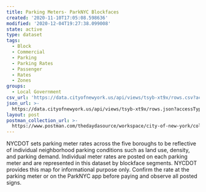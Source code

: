 ```yaml
---
title: Parking Meters- ParkNYC Blockfaces
created: '2020-11-10T17:05:08.598636'
modified: '2020-12-04T19:27:38.099008'
state: active
type: dataset
tags:
  - Block
  - Commercial
  - Parking
  - Parking Rates
  - Passenger
  - Rates
  - Zones
groups:
  - Local Government
csv_url: 'https://data.cityofnewyork.us/api/views/tsyb-xt9x/rows.csv?accessType=DOWNLOAD'
json_url: >-
  https://data.cityofnewyork.us/api/views/tsyb-xt9x/rows.json?accessType=DOWNLOAD
layout: post
postman_collection_url: >-
  https://www.postman.com/thedaydasource/workspace/city-of-new-york/collection/15909983-1b4e44cb-35db-4740-b5c0-e7d41c4168e9
---
```

NYCDOT sets parking meter rates across the five boroughs to be reflective of individual neighborhood parking conditions such as land use, density, and parking demand. Individual meter rates are posted on each parking meter and are represented in this dataset by blockface segments. NYCDOT provides this map for informational purpose only. Confirm the rate at the parking meter or on the ParkNYC app before paying and observe all posted signs.
